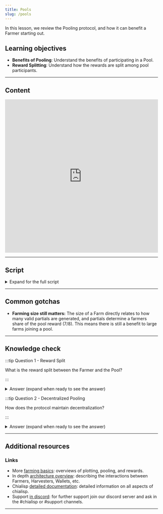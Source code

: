 ```yaml
---
title: Pools
slug: /pools
---
```


In this lesson, we review the Pooling protocol, and how it can benefit a Farmer starting out.

## Learning objectives

- **Benefits of Pooling**: Understand the benefits of participating in a Pool.
- **Reward Splitting**: Understand how the rewards are split among pool participants.

***

## Content

<div class="videoWrapper">
<iframe width="100%" height="504" src="https://www.youtube.com/embed/qO1ctn7DhwE" frameborder="0" allowfullscreen="allowfullscreen"></iframe>
</div>

***

## Script

<details>

<summary> Expand for the full script </summary>

0:00\
Pools are a great way to get started with Farming. Pooling allows farmers to smooth out their rewards by earning based on proof of space partials, as opposed to winning blocks.

0:20\
A Proof of Space partial contains some additional metadata about the farmer that lets the Pool distribute shared rewards based on relative farm size. The more valid partials a farmer generates, the larger their share of the reward. When a submitted proof of space wins, the farmer that generated it still retains the right to farm the block, and processes it themselves.

0:40\
In return, they receive 1/8 the value of the reward, while the remaining 7/8 is distributed to the rest of the pool, based on valid partials. Because the block is still farmed by an individual farmer, the network remains sufficiently decentralized.

1:00\
The overall reward earned is largely the same over time for average sized farms, so Pooling is a great choice to get started.

</details>

***

## Common gotchas

- **Farming size still matters:** The size of a Farm directly relates to how many valid partials are generated, and partials determine a farmers share of the pool reward (7/8). This means there is still a benefit to large farms joining a pool.

***

## Knowledge check

:::tip Question 1 - Reward Split

What is the reward split between the Farmer and the Pool?

:::

<details>

<summary> Answer (expand when ready to see the answer)  </summary>

1/8 goes to the Farmer who won the challenge, 7/8 goes to the pool to be distributed

</details>

:::tip Question 2 - Decentralized Pooling

How does the protocol maintain decentralization?

:::

<details>

<summary> Answer (expand when ready to see the answer)  </summary>

By letting the Farmers process and author blocks, the network remains decentralized. Since the pool has no way of knowing which Farmer will win, and does not have a say on which transactions will be included in the block.

</details>

***

## Additional resources

### Links

- More [farming basics](https://docs.chia.net/farming-basics): overviews of plotting, pooling, and rewards.
- In depth [architecture overview](https://docs.chia.net/architecture-overview): describing the interactions between Farmers, Harvesters, Wallets, etc.
- Chialisp [detailed documentation](https://chialisp.com/): detailed information on all aspects of chialisp.
- Support [in discord](https://discord.gg/chia): for further support join our discord server and ask in the #chialisp or #support channels.

***

